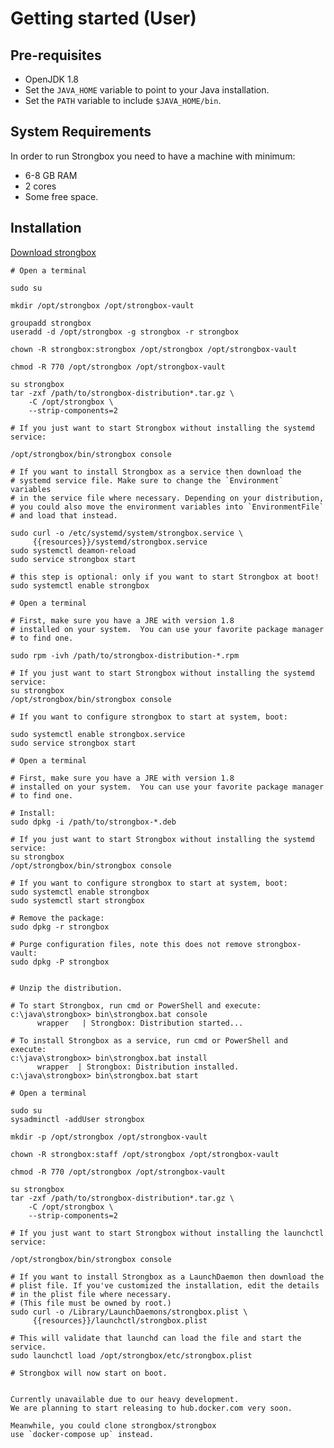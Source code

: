# Getting started (User)

## Pre-requisites

* OpenJDK 1.8
* Set the `JAVA_HOME` variable to point to your Java installation.
* Set the `PATH` variable to include `$JAVA_HOME/bin`.

## System Requirements

In order to run Strongbox you need to have a machine with minimum:

* 6-8 GB RAM
* 2 cores
* Some free space.

## Installation

<a href="https://github.com/strongbox/strongbox/releases" target="_blank">Download strongbox</a>

```linuxtar linenums="1" tab="Linux (tar)"
# Open a terminal

sudo su

mkdir /opt/strongbox /opt/strongbox-vault

groupadd strongbox
useradd -d /opt/strongbox -g strongbox -r strongbox

chown -R strongbox:strongbox /opt/strongbox /opt/strongbox-vault

chmod -R 770 /opt/strongbox /opt/strongbox-vault

su strongbox
tar -zxf /path/to/strongbox-distribution*.tar.gz \
    -C /opt/strongbox \ 
    --strip-components=2

# If you just want to start Strongbox without installing the systemd service:

/opt/strongbox/bin/strongbox console

# If you want to install Strongbox as a service then download the 
# systemd service file. Make sure to change the `Environment` variables 
# in the service file where necessary. Depending on your distribution, 
# you could also move the environment variables into `EnvironmentFile` 
# and load that instead.

sudo curl -o /etc/systemd/system/strongbox.service \
     {{resources}}/systemd/strongbox.service 
sudo systemctl deamon-reload
sudo service strongbox start

# this step is optional: only if you want to start Strongbox at boot!
sudo systemctl enable strongbox
```

```linuxrpm linenums="1" tab="Linux (RPM)"
# Open a terminal

# First, make sure you have a JRE with version 1.8
# installed on your system.  You can use your favorite package manager
# to find one.

sudo rpm -ivh /path/to/strongbox-distribution-*.rpm

# If you just want to start Strongbox without installing the systemd service:
su strongbox
/opt/strongbox/bin/strongbox console

# If you want to configure strongbox to start at system, boot:

sudo systemctl enable strongbox.service
sudo service strongbox start

```


```linuxdeb linenums="1" tab="Linux (deb)"
# Open a terminal

# First, make sure you have a JRE with version 1.8
# installed on your system.  You can use your favorite package manager
# to find one.

# Install:
sudo dpkg -i /path/to/strongbox-*.deb

# If you just want to start Strongbox without installing the systemd service:
su strongbox
/opt/strongbox/bin/strongbox console

# If you want to configure strongbox to start at system, boot:
sudo systemctl enable strongbox
sudo systemctl start strongbox

# Remove the package:
sudo dpkg -r strongbox

# Purge configuration files, note this does not remove strongbox-vault:
sudo dpkg -P strongbox

```


```Windows linenums="1" tab=

# Unzip the distribution.

# To start Strongbox, run cmd or PowerShell and execute:
c:\java\strongbox> bin\strongbox.bat console
      wrapper   | Strongbox: Distribution started...

# To install Strongbox as a service, run cmd or PowerShell and execute:
c:\java\strongbox> bin\strongbox.bat install
      wrapper  | Strongbox: Distribution installed.
c:\java\strongbox> bin\strongbox.bat start

```

```MacOS linenums="1" tab=
# Open a terminal

sudo su
sysadminctl -addUser strongbox

mkdir -p /opt/strongbox /opt/strongbox-vault

chown -R strongbox:staff /opt/strongbox /opt/strongbox-vault

chmod -R 770 /opt/strongbox /opt/strongbox-vault

su strongbox
tar -zxf /path/to/strongbox-distribution*.tar.gz \
    -C /opt/strongbox \ 
    --strip-components=2

# If you just want to start Strongbox without installing the launchctl service:

/opt/strongbox/bin/strongbox console

# If you want to install Strongbox as a LaunchDaemon then download the 
# plist file. If you've customized the installation, edit the details
# in the plist file where necessary.
# (This file must be owned by root.)
sudo curl -o /Library/LaunchDaemons/strongbox.plist \
     {{resources}}/launchctl/strongbox.plist

# This will validate that launchd can load the file and start the service.
sudo launchctl load /opt/strongbox/etc/strongbox.plist

# Strongbox will now start on boot.

```

```Docker linenums="1" tab=

Currently unavailable due to our heavy development.
We are planning to start releasing to hub.docker.com very soon.

Meanwhile, you could clone strongbox/strongbox 
use `docker-compose up` instead.
```


